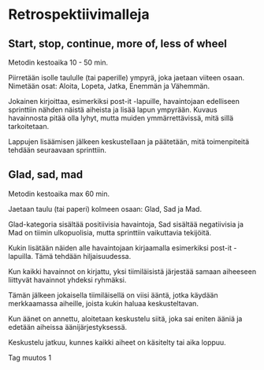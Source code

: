 # Retrospektiivimalleja

## Start, stop, continue, more of, less of wheel

Metodin kestoaika 10 - 50 min.

Piirretään isolle taululle (tai paperille) ympyrä, joka jaetaan viiteen osaan. Nimetään osat: Aloita, Lopeta, Jatka, Enemmän ja Vähemmän.

Jokainen kirjoittaa, esimerkiksi post-it -lapuille, havaintojaan edelliseen sprinttiin nähden näistä aiheista ja lisää lapun ympyrään. Kuvaus havainnosta pitää olla lyhyt, mutta muiden ymmärrettävissä, mitä sillä tarkoitetaan.

Lappujen lisäämisen jälkeen keskustellaan ja päätetään, mitä toimenpiteitä tehdään seuraavaan sprinttiin.


## Glad, sad, mad

Metodin kestoaika max 60 min.

Jaetaan taulu (tai paperi) kolmeen osaan: Glad, Sad ja Mad.

Glad-kategoria sisältää positiivisia havaintoja, Sad sisältää negatiivisia ja Mad on tiimin ulkopuolisia, mutta sprinttiin vaikuttavia tekijöitä.

Kukin lisätään näiden alle havaintojaan kirjaamalla esimerkiksi post-it -lapuilla. Tämä tehdään hiljaisuudessa. 

Kun kaikki havainnot on kirjattu, yksi tiimiläisistä järjestää samaan aiheeseen liittyvät havainnot yhdeksi ryhmäksi.

Tämän jälkeen jokaisella tiimiläisellä on viisi ääntä, jotka käydään merkkaamassa aiheille, joista kukin haluaa keskusteltavan.

Kun äänet on annettu, aloitetaan keskustelu siitä, joka sai eniten ääniä ja edetään aiheissa äänijärjestyksessä.

Keskustelu jatkuu, kunnes kaikki aiheet on käsitelty tai aika loppuu.


Tag muutos 1